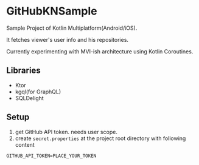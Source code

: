 # GitHubKNSample

Sample Project of Kotlin Multiplatform(Android/iOS).

It fetches viewer's user info and his repositories.

Currently experimenting with MVI-ish architecture using Kotlin Coroutines.

## Libraries

- Ktor
- kgql(for GraphQL)
- SQLDelight


## Setup

1. get GitHub API token. needs user scope.
2. create `secret.properties` at the project root directory with following content

```properties
GITHUB_API_TOKEN=PLACE_YOUR_TOKEN
```
